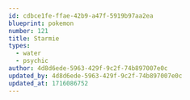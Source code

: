 ```yaml
---
id: cdbce1fe-ffae-42b9-a47f-5919b97aa2ea
blueprint: pokemon
number: 121
title: Starmie
types:
  - water
  - psychic
author: 4d8d6ede-5963-429f-9c2f-74b897007e0c
updated_by: 4d8d6ede-5963-429f-9c2f-74b897007e0c
updated_at: 1716086752
---
```

